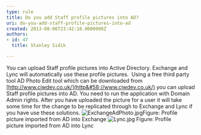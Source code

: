 ```yaml
---
type: rule
title: Do you add Staff profile pictures into AD?
uri: do-you-add-staff-profile-pictures-into-ad
created: 2013-08-06T23:42:18.0000000Z
authors:
- id: 47
  title: Stanley Sidik

---
```


 You can upload Staff profile pictures into Active Directory. Exchange and Lync will automatically use these profile pictures.  
​Using a free third party tool AD Photo Edit tool which can be downloaded from     [http://www.cjwdev.co.uk/](http&#58;//www.cjwdev.co.uk/) you can upload Staff profile pictures into AD. You need to run the application with Domain Admin rights. After you have uploaded the picture for a user it will take some time for the change to be replicated through to Exchange and Lync if you have use these solutions.
![ExchangeAdPhoto.jpg](/PublishingImages/ExchangeAdPhoto.jpg)Figure: Profile picture imported from AD into Exchange ![Lync.jpg](/SiteAssets/do-you-add-staff-profile-pictures-into-ad/Lync.jpg)
​Figure: Profile picture imported from AD into Lync
